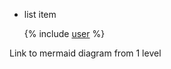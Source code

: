 - list item

  {% include [user](./sub/userWithIndent.md) %}

Link to mermaid diagram from 1 level
[](../mermaid.md)
